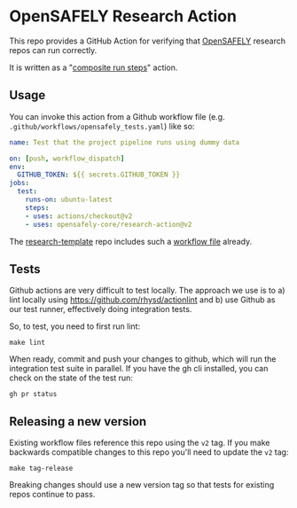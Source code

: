 # OpenSAFELY Research Action

This repo provides a GitHub Action for verifying that
[OpenSAFELY](https://docs.opensafely.org/) research repos can run
correctly.

It is written as a "[composite run steps][1]" action.


## Usage

You can invoke this action from a Github workflow file (e.g.
`.github/workflows/opensafely_tests.yaml`) like so:

```yaml
name: Test that the project pipeline runs using dummy data

on: [push, workflow_dispatch]
env:
  GITHUB_TOKEN: ${{ secrets.GITHUB_TOKEN }}
jobs:
  test:
    runs-on: ubuntu-latest
    steps:
    - uses: actions/checkout@v2
    - uses: opensafely-core/research-action@v2
```

The [research-template][2] repo includes such a [workflow file][3] already.


## Tests

Github actions are very difficult to test locally. The approach we use is to a)
lint locally using https://github.com/rhysd/actionlint and b) use Github as our
test runner, effectively doing integration tests.

So, to test, you need to first run lint:

    make lint

When ready, commit and push your changes to github, which will run the
integration test suite in parallel. If you have the gh cli installed, you can
check on the state of the test run:

    gh pr status


## Releasing a new version

Existing workflow files reference this repo using the `v2` tag. If you make
backwards compatible changes to this repo you'll need to update the
`v2` tag:

    make tag-release

Breaking changes should use a new version tag so that tests for existing
repos continue to pass.


[1]: https://docs.github.com/en/actions/creating-actions/creating-a-composite-run-steps-action
[2]: https://github.com/opensafely/research-template
[3]: https://github.com/opensafely/research-template/blob/main/.github/workflows/test_runner.yaml
